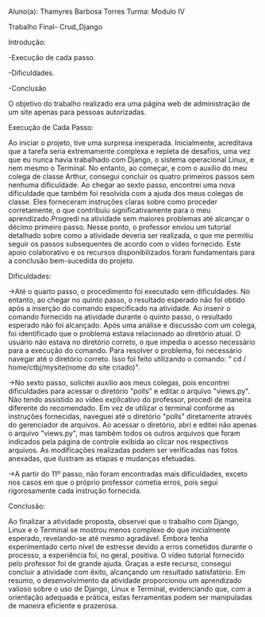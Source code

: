 Aluno(a): Thamyres Barbosa Torres
Turma: Modulo IV

Trabalho Final- Crud_Django 

Introdução:

-Execução de cada passo.

-Dificuldades.

-Conclusão


O objetivo do trabalho realizado era uma página web de administração de um site apenas para pessoas autorizadas.

Execução de Cada Passo:

Ao iniciar o projeto, tive uma surpresa inesperada. Inicialmente, acreditava que a tarefa seria extremamente complexa e repleta de desafios, uma vez que eu nunca havia trabalhado com Django, o sistema operacional Linux, e nem mesmo o Terminal. No entanto, ao começar, e com o auxílio do meu colega de classe Arthur, consegui concluir os quatro primeiros passos sem nenhuma dificuldade. Ao chegar ao sexto passo, encontrei uma nova dificuldade que também  foi resolvida com a ajuda dos meus colegas de classe. Eles forneceram instruções claras sobre como proceder corretamente, o que contribuiu significativamente para o meu aprendizado.Progredi na atividade sem maiores problemas até alcançar o décimo primeiro passo. Nesse ponto, o professor enviou um tutorial detalhado sobre como a atividade deveria ser realizada, o que me permitiu seguir os passos subsequentes de acordo com o vídeo fornecido. Este apoio colaborativo e os recursos disponibilizados foram fundamentais para a conclusão bem-sucedida do projeto.

Dificuldades:

->Até o quarto passo, o procedimento foi executado sem dificuldades. No entanto, ao chegar no quinto passo, o resultado esperado não foi obtido após a inserção do comando especificado na atividade. Ao inserir o comando fornecido na atividade durante o quinto passo, o resultado esperado não foi alcançado. Após uma análise e discussão com um colega, foi identificado que o problema estava relacionado ao diretório atual. O usuário não estava no diretório correto, o que impedia o acesso necessário para a execução do comando. Para resolver o problema, foi necessário navegar até o diretório correto. Isso foi feito utilizando o comando: “ cd / home/ctbj/mysite(nome do site criado)".

->No sexto passo, solicitei auxílio aos meus colegas, pois encontrei dificuldades para acessar o diretório "polls" e editar o arquivo "views.py". Não tendo assistido ao vídeo explicativo do professor, procedi de maneira diferente do recomendado. Em vez de utilizar o terminal conforme as instruções fornecidas, naveguei até o diretório "polls" diretamente através do gerenciador de arquivos. Ao acessar o diretório, abri e editei não apenas o arquivo "views.py", mas também todos os outros arquivos que foram indicados pela página de controle exibida ao clicar nos respectivos arquivos. As modificações realizadas podem ser verificadas nas fotos anexadas, que ilustram as etapas e mudanças efetuadas.

->A partir do 11º passo, não foram encontradas mais dificuldades, exceto nos casos em que o próprio professor cometia erros, pois segui rigorosamente cada instrução fornecida.


Conclusão:

Ao finalizar a atividade proposta, observei que o trabalho com Django, Linux e o Terminal se mostrou menos complexo do que inicialmente esperado, revelando-se até mesmo agradável. Embora tenha experimentado certo nível de estresse devido a erros cometidos durante o processo, a experiência foi, no geral, positiva. O vídeo tutorial fornecido pelo professor foi de grande ajuda. Graças a este recurso, consegui concluir a atividade com êxito, alcançando um resultado satisfatório. Em resumo, o desenvolvimento da atividade proporcionou um aprendizado valioso sobre o uso de Django, Linux e Terminal, evidenciando que, com a orientação adequada e prática, estas ferramentas podem ser manipuladas de maneira eficiente e prazerosa.






